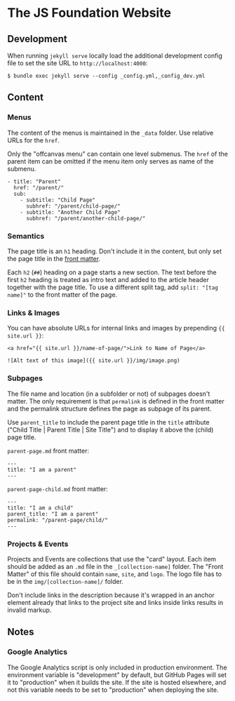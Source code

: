 # The JS Foundation Website

## Development

When running `jekyll serve` locally load the additional development config file to set the site URL to `http://localhost:4000`:

```
$ bundle exec jekyll serve --config _config.yml,_config_dev.yml
```

## Content

### Menus

The content of the menus is maintained in the `_data` folder. Use relative URLs for the `href`.

Only the "offcanvas menu" can contain one level submenus. The `href` of the parent item can be omitted if the menu item only serves as name of the submenu.

```
- title: "Parent"
  href: "/parent/"
  sub:
    - subtitle: "Child Page"
      subhref: "/parent/child-page/"
    - subtitle: "Another Child Page"
      subhref: "/parent/another-child-page/"
```

### Semantics

The page title is an `h1` heading. Don't include it in the content, but only set the page title in the [front matter](https://jekyllrb.com/docs/frontmatter/).

Each `h2` (`##`) heading on a page starts a new section. The text before the first `h2` heading is treated as intro text and added to the article header together with the page title. To use a different split tag, add `split: "[tag name]"` to the front matter of the page.

### Links & Images

You can have absolute URLs for internal links and images by prepending `{{ site.url }}`:

```
<a href="{{ site.url }}/name-of-page/">Link to Name of Page</a>

![Alt text of this image]({{ site.url }}/img/image.png)
```

### Subpages

The file name and location (in a subfolder or not) of subpages doesn't matter. The only requirement is that `permalink` is defined in the front matter and the permalink structure defines the page as subpage of its parent.

Use `parent_title` to include the parent page title in the `title` attribute ("Child Title | Parent Title | Site Title") and to display it above the (child) page title.

`parent-page.md` front matter:
```
---
title: "I am a parent"
---
```

`parent-page-child.md` front matter:
```
---
title: "I am a child"
parent_title: "I am a parent"
permalink: "/parent-page/child/"
---
```

### Projects & Events

Projects and Events are collections that use the "card" layout. Each item should be added as an `.md` file in the `_[collection-name]` folder. The "Front Matter" of this file should contain `name`, `site`, and `logo`. The logo file has to be in the `img/[collection-name]/` folder.

Don't include links in the description because it's wrapped in an anchor element already that links to the project site and links inside links results in invalid markup.

## Notes

### Google Analytics

The Google Analytics script is only included in production environment. The environment variable is "development" by default, but GitHub Pages will set it to "production" when it builds the site. If the site is hosted elsewhere, and not this variable needs to be set to "production" when deploying the site.
